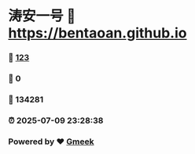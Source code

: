 # 涛安一号 :link: https://bentaoan.github.io 
### :page_facing_up: [123](https://bentaoan.github.io/tag.html) 
### :speech_balloon: 0 
### :hibiscus: 134281 
### :alarm_clock: 2025-07-09 23:28:38 
### Powered by :heart: [Gmeek](https://github.com/Meekdai/Gmeek)

